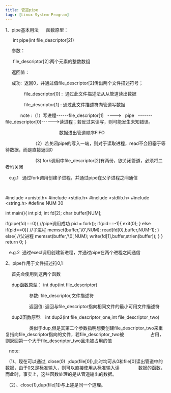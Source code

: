 ```yaml
---
title: 管道pipe
tags: [Linux-System-Program]
---
```


1、pipe基本用法
     函数原型：

      int pipe(int file_descriptor[2])



     参数：

      file_descriptor[2]:两个元素的整数数组

     返回值：

     成功:  返回0，并通过值file_descriptor[2]传出两个文件描述符号；

               file_descriptor[0] :  通过此文件描述法从从管道读出数据

               file_descriptor[1] : 通过此文件描述符向管道写数据

            note :（1）写进程------file_descriptor[1]   ---->   pipe   -------file_descriptor[0]------>读进程；若反过来读写，则可能发生未知错误。

                                           数据进出管道顺序FIFO

                      （2）若关闭pipe的写入一端，则对于读取进程，read不会阻塞于等待数据，而是直接返回0

                        (3) fork调用中file_descriptor[2]有两份，欲关闭管道，必须将二者均关闭

   e.g.1   通过fork调用创建子进程，并通过pipe在父子进程之间通信

  

#include <unistd.h>
#include <stdio.h>
#include <stdlib.h>
#include <string.h>
#define NUM 30

int main(){
  int pid;
  int fd[2];
  char buffer[NUM];
  
  if(pipe(fd)==0){  //pipe调用成功
     pid = fork();
     if(pid==-1){
       exit(0);
     }
     else if(pid==0){  //子进程
        memset(buffer,'\0',NUM);
        read(fd[0],buffer,NUM-1);
     }
     else{    //父进程
        memset(buffer,'\0',NUM);
        write(fd[1],buffer,strlen(buffer));
     }
  }
  return 0;
}

   e.g.2  通过execl调用创建新进程，并通过pipe在两个进程之间通信

2、pipe作用于文件描述符0,1

     首先会使用到这两个函数

     dup函数原型： int dup(int file_descriptor)

                   参数: file_descriptor,文件描述符

                   返回值: 返回与file_descriptor指向相同文件的最小可用文件描述符

     dup2函数原型:   int dup2(int file_descriptor_one,int file_descriptor_two)

                   类似于dup,但是其第二个参数指明想要创建file_descriptor_two来重复指向file_descriptor指向的文件，若file_descriptor_two被                     占用，则返回第一个大于file_descriptor_two且未被占用的值

   note:

   (1)、现在可以通过, close(0)  ;dup(file[0]),此时均可从0和file[0]读出管道中的数据，由于0又是标准输入，则可以直接使用从标准输入读               数据的函数，而此时，事实上，这些函数处理的是从管道输出的数据。

 （2）、close(1),dup(file[1])与上述是同一个道理。